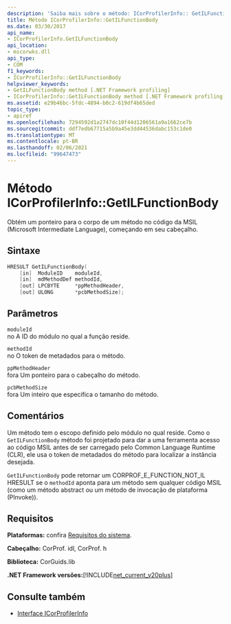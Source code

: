 ```yaml
---
description: 'Saiba mais sobre o método: ICorProfilerInfo:: GetILFunctionBody'
title: Método ICorProfilerInfo::GetILFunctionBody
ms.date: 03/30/2017
api_name:
- ICorProfilerInfo.GetILFunctionBody
api_location:
- mscorwks.dll
api_type:
- COM
f1_keywords:
- ICorProfilerInfo::GetILFunctionBody
helpviewer_keywords:
- GetILFunctionBody method [.NET Framework profiling]
- ICorProfilerInfo::GetILFunctionBody method [.NET Framework profiling]
ms.assetid: e29b46bc-5fdc-4894-b0c2-619df4b65ded
topic_type:
- apiref
ms.openlocfilehash: 7294592d1a2747dc10f44d1206561a9a1662ce7b
ms.sourcegitcommit: ddf7edb67715a5b9a45e3dd44536dabc153c1de0
ms.translationtype: MT
ms.contentlocale: pt-BR
ms.lasthandoff: 02/06/2021
ms.locfileid: "99647473"
---
```

# <a name="icorprofilerinfogetilfunctionbody-method"></a>Método ICorProfilerInfo::GetILFunctionBody

Obtém um ponteiro para o corpo de um método no código da MSIL (Microsoft Intermediate Language), começando em seu cabeçalho.  
  
## <a name="syntax"></a>Sintaxe  
  
```cpp  
HRESULT GetILFunctionBody(  
    [in]  ModuleID    moduleId,  
    [in]  mdMethodDef methodId,  
    [out] LPCBYTE     *ppMethodHeader,  
    [out] ULONG       *pcbMethodSize);  
```  
  
## <a name="parameters"></a>Parâmetros  

 `moduleId`  
 no A ID do módulo no qual a função reside.  
  
 `methodId`  
 no O token de metadados para o método.  
  
 `ppMethodHeader`  
 fora Um ponteiro para o cabeçalho do método.  
  
 `pcbMethodSize`  
 fora Um inteiro que especifica o tamanho do método.  
  
## <a name="remarks"></a>Comentários  

 Um método tem o escopo definido pelo módulo no qual reside. Como o `GetILFunctionBody` método foi projetado para dar a uma ferramenta acesso ao código MSIL antes de ser carregado pelo Common Language Runtime (CLR), ele usa o token de metadados do método para localizar a instância desejada.  
  
 `GetILFunctionBody` pode retornar um CORPROF_E_FUNCTION_NOT_IL HRESULT se o `methodId` aponta para um método sem qualquer código MSIL (como um método abstract ou um método de invocação de plataforma (PInvoke)).  
  
## <a name="requirements"></a>Requisitos  

 **Plataformas:** confira [Requisitos do sistema](../../get-started/system-requirements.md).  
  
 **Cabeçalho:** CorProf. idl, CorProf. h  
  
 **Biblioteca:** CorGuids.lib  
  
 **.NET Framework versões:**[!INCLUDE[net_current_v20plus](../../../../includes/net-current-v20plus-md.md)]  
  
## <a name="see-also"></a>Consulte também

- [Interface ICorProfilerInfo](icorprofilerinfo-interface.md)
